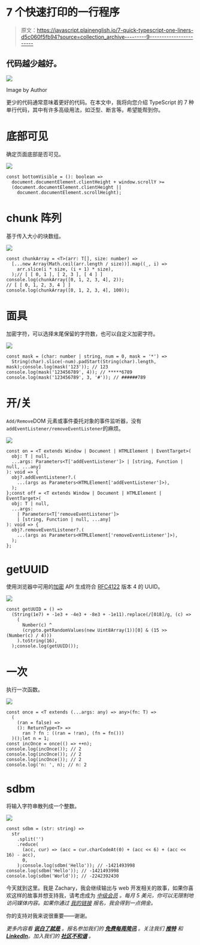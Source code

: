 # 7 个快速打印的一行程序

> 原文：<https://javascript.plainenglish.io/7-quick-typescript-one-liners-d5c060f5fb94?source=collection_archive---------9----------------------->

## 代码越少越好。

![](img/934109d75b2e8bcbcb95ab49a124dd02.png)

Image by Author

更少的代码通常意味着更好的代码。在本文中，我将向您介绍 TypeScript 的 7 种单行代码，其中有许多高级用法，如泛型、断言等。希望能帮到你。

# 底部可见

确定页面底部是否可见。

![](img/5147b23172355868e5d0a088fc23ead9.png)

```
const bottomVisible = (): boolean =>
  document.documentElement.clientHeight + window.scrollY >=
  (document.documentElement.clientHeight ||
    document.documentElement.scrollHeight);
```

# chunk 阵列

基于传入大小的块数组。

![](img/933e3add8cc4c782e73881b256575925.png)

```
const chunkArray = <T>(arr: T[], size: number) =>
  [...new Array(Math.ceil(arr.length / size))].map((_, i) =>
    arr.slice(i * size, (i + 1) * size),
  );// [ [ 0, 1 ], [ 2, 3 ], [ 4 ] ]
console.log(chunkArray([0, 1, 2, 3, 4], 2));
// [ [ 0, 1, 2, 3, 4 ] ]
console.log(chunkArray([0, 1, 2, 3, 4], 100));
```

# 面具

加密字符，可以选择末尾保留的字符数，也可以自定义加密字符。

![](img/373b5742d3276e11959690eca97fc2e6.png)

```
const mask = (char: number | string, num = 0, mask = '*') =>
  String(char).slice(-num).padStart(String(char).length, mask);console.log(mask('123')); // 123
console.log(mask('123456789', 4)); // *****6789
console.log(mask('123456789', 3, '#')); // ######789
```

# 开/关

`Add/Remove`DOM 元素或事件委托对象的事件监听器，没有`addEventListener/removeEventListener`的麻烦。

![](img/cdc6cf63a267bea5e80183389d37cc8f.png)

```
const on = <T extends Window | Document | HTMLElement | EventTarget>(
  obj: T | null,
  ...args: Parameters<T['addEventListener']> | [string, Function | null, ...any]
): void => {
  obj?.addEventListener?.(
    ...(args as Parameters<HTMLElement['addEventListener']>),
  );
};const off = <T extends Window | Document | HTMLElement | EventTarget>(
  obj: T | null,
  ...args:
    | Parameters<T['removeEventListener']>
    | [string, Function | null, ...any]
): void => {
  obj?.removeEventListener?.(
    ...(args as Parameters<HTMLElement['removeEventListener']>),
  );
};
```

# getUUID

使用浏览器中可用的[加密](https://developer.mozilla.org/en-US/docs/Web/API/Crypto) API 生成符合 [RFC4122](https://www.ietf.org/rfc/rfc4122.txt) 版本 4 的 UUID。

![](img/f34bccc3db61042a6e918afc9da54ed2.png)

```
const getUUID = () =>
  (String(1e7) + -1e3 + -4e3 + -8e3 + -1e11).replace(/[018]/g, (c) =>
    (
      Number(c) ^
      (crypto.getRandomValues(new Uint8Array(1))[0] & (15 >> (Number(c) / 4)))
    ).toString(16),
  );console.log(getUUID());
```

# 一次

执行一次函数。

![](img/a9996fdc1eca87049302f8fb74f87c30.png)

```
const once = <T extends (...args: any) => any>(fn: T) =>
  (
    (ran = false) =>
    (): ReturnType<T> =>
      ran ? fn : ((ran = !ran), (fn = fn()))
  )();let n = 1;
const incOnce = once(() => ++n);
console.log(incOnce()); // 2
console.log(incOnce()); // 2
console.log(incOnce()); // 2
console.log('n: ', n); // n: 2
```

# sdbm

将输入字符串散列成一个整数。

![](img/ae4412a736d534b8ca7479ee30df65ff.png)

```
const sdbm = (str: string) =>
  str
    .split('')
    .reduce(
      (acc, cur) => (acc = cur.charCodeAt(0) + (acc << 6) + (acc << 16) - acc),
      0,
    );console.log(sdbm('Hello')); // -1421493998
console.log(sdbm('Hello')); // -1421493998
console.log(sdbm('World')); // -2242392430
```

今天就到这里。我是 Zachary，我会继续输出与 web 开发相关的故事，如果你喜欢这样的故事并想支持我，请考虑成为 [*中级会员*](https://medium.com/@islizeqiang/membership) *。每月 5 美元，你可以无限制地访问媒体内容。如果你通过* [*我的链接*](https://medium.com/@islizeqiang/membership) *报名，我会得到一点佣金。*

你的支持对我来说很重要——谢谢。

*更多内容看* [***说白了就是***](https://plainenglish.io/) *。报名参加我们的* [***免费每周简讯***](http://newsletter.plainenglish.io/) *。关注我们* [***推特***](https://twitter.com/inPlainEngHQ) *和*[***LinkedIn***](https://www.linkedin.com/company/inplainenglish/)*。加入我们的* [***社区不和谐***](https://discord.gg/GtDtUAvyhW) *。*